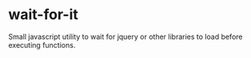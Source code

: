 wait-for-it
===========

Small javascript utility to wait for jquery or other libraries to load before executing functions.
